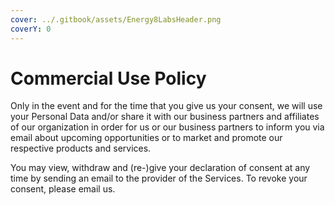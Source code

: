 ```yaml
---
cover: ../.gitbook/assets/Energy8LabsHeader.png
coverY: 0
---
```


# Commercial Use Policy

Only in the event and for the time that you give us your consent, we will use your Personal Data and/or share it with our business partners and affiliates of our organization in order for us or our business partners to inform you via email about upcoming opportunities or to market and promote our respective products and services.

You may view, withdraw and (re-)give your declaration of consent at any time by sending an email to the provider of the Services. To revoke your consent, please email us.

